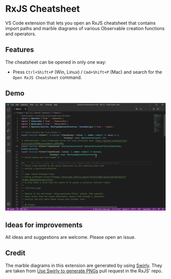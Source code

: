 # RxJS Cheatsheet

VS Code extension that lets you open an RxJS cheatsheet that contains import paths and marble diagrams of various Observable creation functions and operators.

## Features

The cheatsheet can be opened in only one way:

* Press `Ctrl+Shift+P` (Win, Linux) / `Cmd+Shift+P` (Mac) and search for the `Open RxJS Cheatsheet` command.

## Demo

![Demo](/images/demo.gif)

## Ideas for improvements

All ideas and suggestions are welcome. Please open an issue.

## Credit

The marble diagrams in this extension are generated by using [Swirly](https://github.com/timdp/swirly). They are taken from [Use Swirly to generate PNGs](https://github.com/ReactiveX/rxjs/pull/5019) pull request in the RxJS' repo.